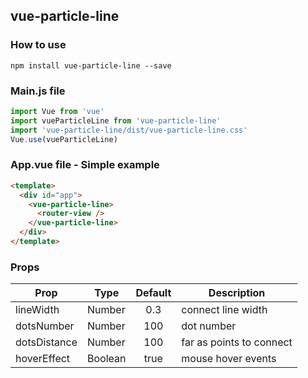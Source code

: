 ## vue-particle-line

### How to use
```
npm install vue-particle-line --save
```

### Main.js file
```javascript
import Vue from 'vue'
import vueParticleLine from 'vue-particle-line'
import 'vue-particle-line/dist/vue-particle-line.css'
Vue.use(vueParticleLine)
```

### App.vue file - Simple example
```html
<template>
  <div id="app">
    <vue-particle-line>
      <router-view />
    </vue-particle-line>
  </div>
</template>
```

### Props

| Prop         | Type    | Default  | Description   |
| -------      | -----   | :------: |  -----------  |
| lineWidth    | Number  |  0.3     |  connect line width   |
| dotsNumber   | Number  |  100     |  dot number   |
| dotsDistance | Number  |  100     |  far as points to connect   |
| hoverEffect  | Boolean |  true    |  mouse hover events   |

